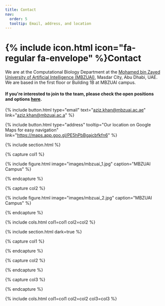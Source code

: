 ```yaml
---
title: Contact
nav:
  order: 5
  tooltip: Email, address, and location
---
```


# {% include icon.html icon="fa-regular fa-envelope" %}Contact

We are at the Computational Biology Department at the [Mohamed bin Zayed University of Artificial Intelligence (MBZUAI)](https://mbzuai.ac.ae/), Masdar City, Abu Dhabi, UAE. We are based in the first floor or Building 1B at MBZUAI campus.


#### If you're interested to join to the team, please check the open positions and options [here](/join).

{%
  include button.html
  type="email"
  text="aziz.khan@mbzuai.ac.ae"
  link="aziz.khan@mbzuai.ac.a"
%}

{%
  include button.html
  type="address"
  tooltip="Our location on Google Maps for easy navigation"
  link="https://maps.app.goo.gl/PE5hPbBgajcbfkfn6"
%}

{% include section.html %}

{% capture col1 %}

{%
  include figure.html
  image="images/mbzuai_1.jpg"
  caption="MBZUAI Campus"
%}

{% endcapture %}

{% capture col2 %}

{%
  include figure.html
  image="images/mbzuai_2.jpg"
  caption="MBZUAI Campus"
%}

{% endcapture %}

{% include cols.html col1=col1 col2=col2 %}

{% include section.html dark=true %}

{% capture col1 %}

{% endcapture %}

{% capture col2 %}


{% endcapture %}

{% capture col3 %}

{% endcapture %}

{% include cols.html col1=col1 col2=col2 col3=col3 %}
